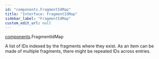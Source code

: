```yaml
---
id: "components.FragmentIdMap"
title: "Interface: FragmentIdMap"
sidebar_label: "FragmentIdMap"
custom_edit_url: null
---
```


[components](../modules/components.md).FragmentIdMap

A list of IDs indexed by the fragments where they exist. As an item can be
made of multiple fragments, there might be repeated IDs across entries.
